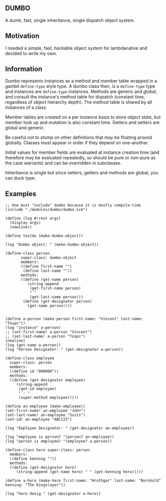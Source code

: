 DUMBO
-----

A dumb, fast, single inheritance, single dispatch object system.

Motivation
----------

I needed a simple, fast, hackable object system for lambdanative and decided to write my own.

Information
-----------

Dumbo represents instances as a method and member table wrapped in a gambit `define-type` style type. A dumbo class then, is a `define-type` type and instances are `define-type` instances.  Methods are generic and global, and consult the instance's method table for dispatch (constant time, regardless of object hierarchy depth).  The method table is shared by all instances of a class.

Member tables are created on a per instance basis to store object state, but member look up and mutation is also constant time.  Getters and setters are global and generic.

Be careful not to stomp on other definitions that may be floating around globally.  Classes must appear in order if they depend on one-another.

Initial values for member fields are evaluated at instance creation time (and therefore may be evaluated repeatedly, so should be pure or non-pure as the case warrants) and can be overridden in subclasses. 

Inheritance is single but since setters, getters and methods are global, you can duck type.

Examples
--------


    ;; One must "include" dumbo because it is mostly compile-time
    (include "./modules/dumbo/dumbo.scm")

    (define (log #!rest args)
      (display args)
      (newline))

    (define testdo (make-dumbo-object))

    (log "Dumbo object: " (make-dumbo-object))

    (define-class person 
           super-class: dumbo-object
           members: 
           ((define first-name "")
            (define last-name ""))
           methods:
           ((define (get-name person)
              (string-append 
               (get-first-name person)
               " "
               (get-last-name person)))
            (define (get-designator person)
              (get-name person))))


    (define a-person (make-person first-name: "Vincent" last-name:     "Toups"))
    (log "instance" a-person)
    ;; (set-first-name! a-person "Vincent")
    ;; (set-last-name! a-person "Toups")
    (newline)
    (log (get-name a-person))
    (log "Person Designator: " (get-designator a-person))

    (define-class employee
      super-class: person
      members:
      ((define id "000000"))
      methods:
      ((define (get-designator employee)
         (string-append
          (get-id employee)
          " : "
          (super-method employee)))))

    (define an-employee (make-employee))
    (set-first-name! an-employee "John")
    (set-last-name! an-employee "Suits")
    (set-id! an-employee "ABC123")

    (log "Employee Designator: " (get-designator an-employee)) 

    (log "employee is person? "(person? an-employee))
    (log "person is employee? "(employee? a-person))

    (define-class hero super-class: person
      members:
      ((define kenning ""))
      methods:
      ((define (get-designator hero)
         (string-append (get-name hero) " " (get-kenning hero)))))

    (define a-hero (make-hero first-name: "Hrothgar" last-name: "Bornhold"  kenning: "The Kingslayer"))

    (log "hero desig " (get-designator a-hero))




